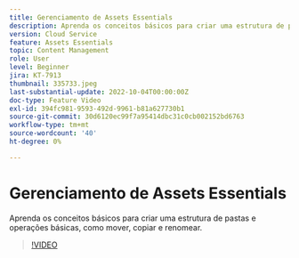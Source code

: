 ```yaml
---
title: Gerenciamento de Assets Essentials
description: Aprenda os conceitos básicos para criar uma estrutura de pastas e operações básicas, como mover, copiar e renomear.
version: Cloud Service
feature: Assets Essentials
topic: Content Management
role: User
level: Beginner
jira: KT-7913
thumbnail: 335733.jpeg
last-substantial-update: 2022-10-04T00:00:00Z
doc-type: Feature Video
exl-id: 394fc981-9593-492d-9961-b81a627730b1
source-git-commit: 30d6120ec99f7a95414dbc31c0cb002152bd6763
workflow-type: tm+mt
source-wordcount: '40'
ht-degree: 0%

---
```


# Gerenciamento de Assets Essentials

Aprenda os conceitos básicos para criar uma estrutura de pastas e operações básicas, como mover, copiar e renomear.

>[!VIDEO](https://video.tv.adobe.com/v/335733?quality=12&learn=on)
